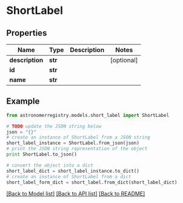 # ShortLabel


## Properties
Name | Type | Description | Notes
------------ | ------------- | ------------- | -------------
**description** | **str** |  | [optional] 
**id** | **str** |  | 
**name** | **str** |  | 

## Example

```python
from astronomerregistry.models.short_label import ShortLabel

# TODO update the JSON string below
json = "{}"
# create an instance of ShortLabel from a JSON string
short_label_instance = ShortLabel.from_json(json)
# print the JSON string representation of the object
print ShortLabel.to_json()

# convert the object into a dict
short_label_dict = short_label_instance.to_dict()
# create an instance of ShortLabel from a dict
short_label_form_dict = short_label.from_dict(short_label_dict)
```
[[Back to Model list]](../README.md#documentation-for-models) [[Back to API list]](../README.md#documentation-for-api-endpoints) [[Back to README]](../README.md)


